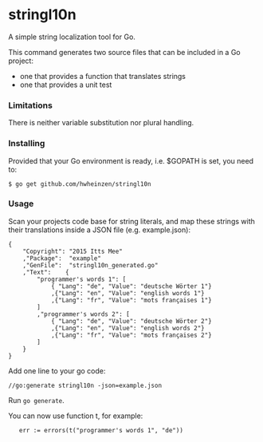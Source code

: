 # stringl10n
A simple string localization tool for Go.

This command generates two source files that can be included in a Go project:
- one that provides a function that translates strings
- one that provides a unit test

### Limitations
There is neither variable substitution nor plural handling.

### Installing
Provided that your Go environment is ready, i.e. $GOPATH is set, you need to:

`$ go get github.com/hwheinzen/stringl10n`

### Usage
Scan your projects code base for string literals, and map these strings with their translations inside a JSON file (e.g. example.json):

```
{
	"Copyright": "2015 Itts Mee"
	,"Package":  "example"
	,"GenFile":  "stringl10n_generated.go"
	,"Text":	{
		"programmer's words 1": [
			{ "Lang": "de", "Value": "deutsche Wörter 1"}
			,{"Lang": "en", "Value": "english words 1"}
			,{"Lang": "fr", "Value": "mots françaises 1"}
		]
		,"programmer's words 2": [
			{ "Lang": "de", "Value": "deutsche Wörter 2"}
			,{"Lang": "en", "Value": "english words 2"}
			,{"Lang": "fr", "Value": "mots françaises 2"}
		]
	}
}
```

Add one line to your go code:

`//go:generate stringl10n -json=example.json`

Run `go generate`.

You can now use function t, for example:

`	err := errors(t("programmer's words 1", "de"))`
